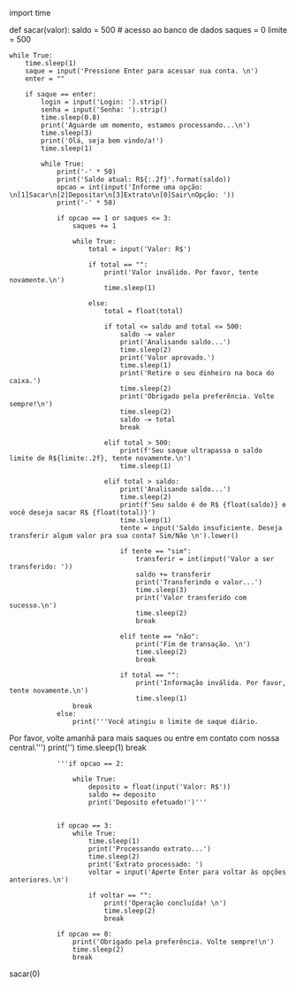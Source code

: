 import time

def sacar(valor):
    saldo = 500  # acesso ao banco de dados
    saques = 0
    limite = 500

    while True:
        time.sleep(1)
        saque = input('Pressione Enter para acessar sua conta. \n')
        enter = ""

        if saque == enter:
            login = input('Login: ').strip()
            senha = input('Senha: ').strip()
            time.sleep(0.8)
            print('Aguarde um momento, estamos processando...\n')
            time.sleep(3)
            print('Olá, seja bem vindo/a!')
            time.sleep(1)

            while True:
                print('-' * 50)
                print('Saldo atual: R${:.2f}'.format(saldo))
                opcao = int(input('Informe uma opção: \n[1]Sacar\n[2]Depositar\n[3]Extrato\n[0]Sair\nOpção: '))
                print('-' * 50)

                if opcao == 1 or saques <= 3:
                    saques += 1

                    while True:
                        total = input('Valor: R$')

                        if total == "":
                            print('Valor inválido. Por favor, tente novamente.\n')
                            time.sleep(1)

                        else:
                            total = float(total)

                            if total <= saldo and total <= 500:
                                saldo -= valor
                                print('Analisando saldo...')
                                time.sleep(2)
                                print('Valor aprovado.')
                                time.sleep(1)
                                print('Retire o seu dinheiro na boca do caixa.')
                                time.sleep(2)
                                print('Obrigado pela preferência. Volte sempre!\n')
                                time.sleep(2)
                                saldo -= total
                                break

                            elif total > 500:
                                print(f'Seu saque ultrapassa o saldo limite de R${limite:.2f}, tente novamente.\n')
                                time.sleep(1)

                            elif total > saldo:
                                print('Analisando saldo...')
                                time.sleep(2)
                                print(f'Seu saldo é de R$ {float(saldo)} e você deseja sacar R$ {float(total)}')
                                time.sleep(1)
                                tente = input('Saldo insuficiente. Deseja transferir algum valor pra sua conta? Sim/Não \n').lower()

                                if tente == "sim":
                                    transferir = int(input('Valor a ser transferido: '))
                                    saldo += transferir
                                    print('Transferindo o valor...')
                                    time.sleep(3)
                                    print('Valor transferido com sucesso.\n')
                                    time.sleep(2)
                                    break

                                elif tente == "não":
                                    print('Fim de transação. \n')
                                    time.sleep(2)
                                    break

                                if total == "":
                                    print('Informação inválida. Por favor, tente novamente.\n')
                                    time.sleep(1)
                    break
                else:
                    print('''Você atingiu o limite de saque diário. 
Por favor, volte amanhã para mais saques ou entre em contato com nossa central.''')
                    print('')
                    time.sleep(1)
                    break

                '''if opcao == 2:

                    while True:
                        deposito = float(input('Valor: R$'))
                        saldo += deposito
                        print('Deposito efetuado!')'''
                        

                if opcao == 3:
                    while True:
                        time.sleep(1)
                        print('Processando extrato...')
                        time.sleep(2)
                        print('Extrato processado: ')
                        voltar = input('Aperte Enter para voltar às opções anteriores.\n')

                        if voltar == "":
                            print('Operação concluída! \n')
                            time.sleep(2)
                            break

                if opcao == 0:
                    print('Obrigado pela preferência. Volte sempre!\n')
                    time.sleep(2)
                    break

sacar(0)
